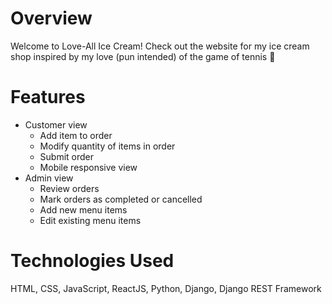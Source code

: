 # Overview

Welcome to Love-All Ice Cream! Check out the website for my ice cream shop inspired by my love (pun intended) of the game of tennis 🎾

# Features

- Customer view
  - Add item to order
  - Modify quantity of items in order
  - Submit order
  - Mobile responsive view
- Admin view
  - Review orders
  - Mark orders as completed or cancelled
  - Add new menu items
  - Edit existing menu items

# Technologies Used

HTML, CSS, JavaScript, ReactJS, Python, Django, Django REST Framework